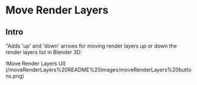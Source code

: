 # Move Render Layers

## Intro

"Adds 'up' and 'down' arrows for moving render layers up or down the render layers list in Blender 3D:

!Move Render Layers UI](/moveRenderLayers%20README%20images/moveRenderLayers%20buttons.png)
